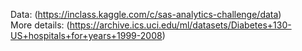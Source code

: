 Data: (https://inclass.kaggle.com/c/sas-analytics-challenge/data)   
More details: (https://archive.ics.uci.edu/ml/datasets/Diabetes+130-US+hospitals+for+years+1999-2008)
